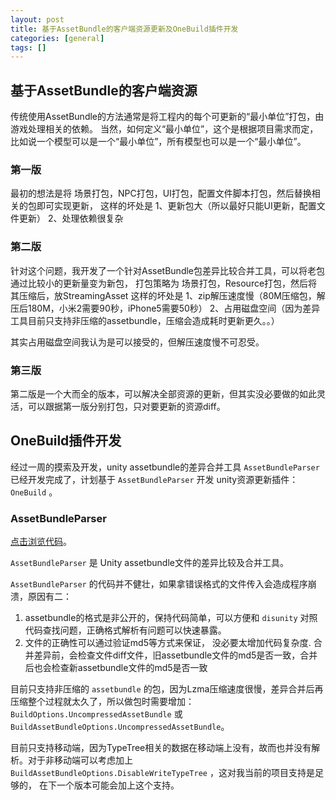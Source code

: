 ```yaml
---
layout: post
title: 基于AssetBundle的客户端资源更新及OneBuild插件开发
categories: [general]
tags: []
---
```

## 基于AssetBundle的客户端资源 ##

传统使用AssetBundle的方法通常是将工程内的每个可更新的“最小单位”打包，由游戏处理相关的依赖。
当然，如何定义“最小单位”，这个是根据项目需求而定，
比如说一个模型可以是一个“最小单位”，所有模型也可以是一个“最小单位”。

### 第一版 ###
最初的想法是将 场景打包，NPC打包，UI打包，配置文件脚本打包，然后替换相关的包即可实现更新，
这样的坏处是
1、更新包大（所以最好只能UI更新，配置文件更新）
2、处理依赖很复杂

### 第二版 ###
针对这个问题，我开发了一个针对AssetBundle包差异比较合并工具，可以将老包通过比较小的更新量变为新包，
打包策略为 场景打包，Resource打包，然后将其压缩后，放StreamingAsset
这样的坏处是
1、zip解压速度慢（80M压缩包，解压后180M，小米2需要90秒，iPhone5需要50秒）
2、占用磁盘空间（因为差异工具目前只支持非压缩的assetbundle，压缩会造成耗时更新更久。。）

其实占用磁盘空间我认为是可以接受的，但解压速度慢不可忍受。


### 第三版 ###
第二版是一个大而全的版本，可以解决全部资源的更新，但其实没必要做的如此灵活，可以跟据第一版分别打包，只对要更新的资源diff。

## OneBuild插件开发 ##
经过一周的摸索及开发，unity assetbundle的差异合并工具 `AssetBundleParser` 已经开发完成了，计划基于 `AssetBundleParser` 开发 unity资源更新插件： `OneBuild` 。

### AssetBundleParser ###

[点击浏览代码](https://bitbucket.org/beings/assetbundleparser)。

`AssetBundleParser` 是 Unity assetbundle文件的差异比较及合并工具。

`AssetBundleParser` 的代码并不健壮，如果拿错误格式的文件传入会造成程序崩溃，原因有二：

1. assetbundle的格式是非公开的，保持代码简单，可以方便和 `disunity` 对照代码查找问题，正确格式解析有问题可以快速暴露。
1. 文件的正确性可以通过验证md5等方式来保证， 没必要太增加代码复杂度. 合并差异前，会检查文件diff文件，旧assetbundle文件的md5是否一致，合并后也会检查新assetbundle文件的md5是否一致

目前只支持非压缩的 `assetbundle` 的包，因为Lzma压缩速度很慢，差异合并后再压缩整个过程就太久了，所以做包时需要增加：`BuildOptions.UncompressedAssetBundle` 或 `BuildAssetBundleOptions.UncompressedAssetBundle`。

目前只支持移动端，因为TypeTree相关的数据在移动端上没有，故而也并没有解析。对于非移动端可以考虑加上 `BuildAssetBundleOptions.DisableWriteTypeTree` ，这对我当前的项目支持是足够的， 在下一个版本可能会加上这个支持。
